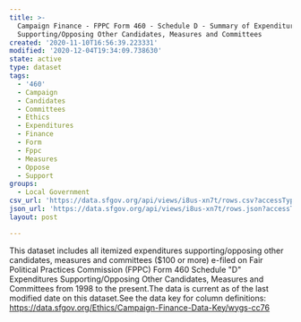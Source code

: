 ```yaml
---
title: >-
  Campaign Finance - FPPC Form 460 - Schedule D - Summary of Expenditures
  Supporting/Opposing Other Candidates, Measures and Committees
created: '2020-11-10T16:56:39.223331'
modified: '2020-12-04T19:34:09.738630'
state: active
type: dataset
tags:
  - '460'
  - Campaign
  - Candidates
  - Committees
  - Ethics
  - Expenditures
  - Finance
  - Form
  - Fppc
  - Measures
  - Oppose
  - Support
groups:
  - Local Government
csv_url: 'https://data.sfgov.org/api/views/i8us-xn7t/rows.csv?accessType=DOWNLOAD'
json_url: 'https://data.sfgov.org/api/views/i8us-xn7t/rows.json?accessType=DOWNLOAD'
layout: post

---
```

This dataset includes all itemized expenditures supporting/opposing other candidates, measures and committees ($100 or more) e-filed on Fair Political Practices Commission (FPPC) Form 460 Schedule "D" Expenditures Supporting/Opposing Other Candidates, Measures and Committees from 1998 to the present.The data is current as of the last modified date on this dataset.See the data key for column definitions:  https://data.sfgov.org/Ethics/Campaign-Finance-Data-Key/wygs-cc76
